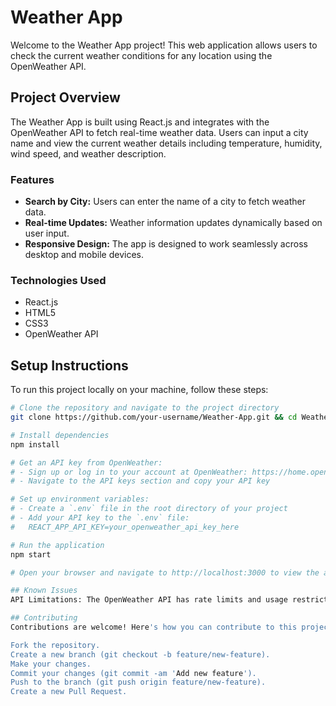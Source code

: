 # Weather App

Welcome to the Weather App project! This web application allows users to check the current weather conditions for any location using the OpenWeather API.

## Project Overview

The Weather App is built using React.js and integrates with the OpenWeather API to fetch real-time weather data. Users can input a city name and view the current weather details including temperature, humidity, wind speed, and weather description.

### Features

- **Search by City:** Users can enter the name of a city to fetch weather data.
- **Real-time Updates:** Weather information updates dynamically based on user input.
- **Responsive Design:** The app is designed to work seamlessly across desktop and mobile devices.

### Technologies Used

- React.js
- HTML5
- CSS3
- OpenWeather API

## Setup Instructions

To run this project locally on your machine, follow these steps:

```bash
# Clone the repository and navigate to the project directory
git clone https://github.com/your-username/Weather-App.git && cd Weather-App

# Install dependencies
npm install

# Get an API key from OpenWeather:
# - Sign up or log in to your account at OpenWeather: https://home.openweathermap.org/users/sign_up
# - Navigate to the API keys section and copy your API key

# Set up environment variables:
# - Create a `.env` file in the root directory of your project
# - Add your API key to the `.env` file:
#   REACT_APP_API_KEY=your_openweather_api_key_here

# Run the application
npm start

# Open your browser and navigate to http://localhost:3000 to view the app

## Known Issues
API Limitations: The OpenWeather API has rate limits and usage restrictions. If the app displays a "401 Unauthorized" error, it could be due to an invalid or expired API key, or exceeding the API usage limits. Please check your API key and consult the OpenWeather API documentation for more information.

## Contributing
Contributions are welcome! Here's how you can contribute to this project:

Fork the repository.
Create a new branch (git checkout -b feature/new-feature).
Make your changes.
Commit your changes (git commit -am 'Add new feature').
Push to the branch (git push origin feature/new-feature).
Create a new Pull Request.

